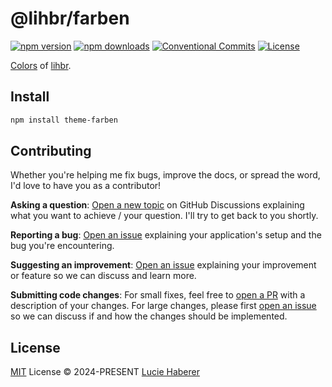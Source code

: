 # @lihbr/farben

[![npm version][npm-version-src]][npm-version-href]
[![npm downloads][npm-downloads-src]][npm-downloads-href]
[![Conventional Commits][conventional-commits-src]][conventional-commits-href]
[![License][license-src]][license-href]

[Colors][lihbr-colors] of [lihbr][lihbr-github].

## Install

```bash
npm install theme-farben
```

## Contributing

Whether you're helping me fix bugs, improve the docs, or spread the word, I'd love to have you as a contributor!

**Asking a question**: [Open a new topic][repo-question] on GitHub Discussions explaining what you want to achieve / your question. I'll try to get back to you shortly.

**Reporting a bug**: [Open an issue][repo-bug-report] explaining your application's setup and the bug you're encountering.

**Suggesting an improvement**: [Open an issue][repo-feature-request] explaining your improvement or feature so we can discuss and learn more.

**Submitting code changes**: For small fixes, feel free to [open a PR][repo-pull-requests] with a description of your changes. For large changes, please first [open an issue][repo-feature-request] so we can discuss if and how the changes should be implemented.

## License

[MIT][license] License © 2024-PRESENT [Lucie Haberer][lihbr-github]

<!-- Links -->
[license]: ./LICENSE
[lihbr-colors]: https://lihbr.com/colors
[lihbr-github]: https://github.com/lihbr

<!-- Contributing -->

[repo-question]: https://github.com/lihbr/farben/discussions
[repo-bug-report]: https://github.com/lihbr/farben/issues/new?assignees=&labels=bug&template=bug_report.md&title=
[repo-feature-request]: https://github.com/lihbr/farben/issues/new?assignees=&labels=enhancement&template=feature_request.md&title=
[repo-pull-requests]: https://github.com/lihbr/farben/pulls

<!-- Badges -->

[npm-version-src]: https://img.shields.io/npm/v/@lihbr/farben?style=flat&colorA=131010&colorB=54669c
[npm-version-href]: https://npmjs.com/package/@lihbr/farben
[npm-downloads-src]: https://img.shields.io/npm/dm/@lihbr/farben?style=flat&colorA=131010&colorB=a54a5e
[npm-downloads-href]: https://npmjs.com/package/@lihbr/farben
[conventional-commits-src]: https://img.shields.io/badge/Conventional%20Commits-1.0.0-%23FE5196?style=flat&colorA=131010&colorB=f27602&logo=conventionalcommits&logoColor=faf1f1
[conventional-commits-href]: https://conventionalcommits.org
[license-src]: https://img.shields.io/github/license/lihbr/farben.svg?style=flat&colorA=131010&colorB=759f53
[license-href]: https://github.com/lihbr/farben/blob/master/LICENSE
